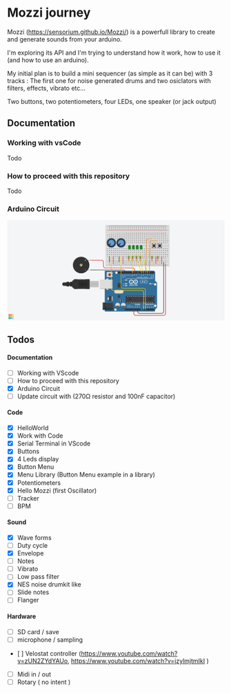 # Mozzi journey

Mozzi (https://sensorium.github.io/Mozzi/) is a powerfull library to create and generate sounds from your arduino.

I'm exploring its API and I'm trying to understand how it work, how to use it (and how to use an arduino).

My initial plan is to build a mini sequencer (as simple as it can be) with 3 tracks : 
The first one for noise generated drums and two osiclators with filters, effects, vibrato etc...

Two buttons, two potentiometers, four LEDs, one speaker (or jack output) 

## Documentation
### Working with vsCode
Todo
### How to proceed with this repository
Todo
### Arduino Circuit

![Arduino Circuit](documentation/arduino_schema.png)

## Todos

#### Documentation

 - [ ] Working with VScode
 - [ ] How to proceed with this repository
 - [x] Arduino Circuit
 - [ ] Update circuit with (270Ω resistor and 100nF capacitor)
  
#### Code

 - [x] HelloWorld
 - [x] Work with Code
 - [x] Serial Terminal in VScode
 - [x] Buttons
 - [x] 4 Leds display 
 - [x] Button Menu
 - [x] Menu Library (Button Menu example in a library)
 - [x] Potentiometers
 - [x] Hello Mozzi (first Oscillator)
 - [ ] Tracker
 - [ ] BPM

#### Sound

 - [x] Wave forms
 - [ ] Duty cycle
 - [x] Envelope
 - [ ] Notes
 - [ ] Vibrato
 - [ ] Low pass filter
 - [x] NES noise drumkit like
 - [ ] Slide notes
 - [ ] Flanger

#### Hardware

 - [ ] SD card / save
 - [ ] microphone / sampling
 - [ ] Velostat controller (https://www.youtube.com/watch?v=zUN2ZYdYAUo, https://www.youtube.com/watch?v=jzylmjtmIkI )
 - [ ] Midi in / out
 - [ ] Rotary ( no intent )